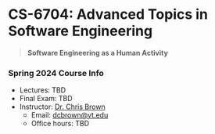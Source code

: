 # CS-6704: Advanced Topics in Software Engineering

> **Software Engineering as a Human Activity**


### Spring 2024 Course Info

* Lectures: TBD
* Final Exam: TBD
* Instructor: [Dr. Chris Brown](https://chbrown13.github.io/)
  * Email: dcbrown@vt.edu
  * Office hours: TBD

